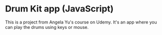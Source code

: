 # Drum Kit app (JavaScript)
This is a project from Angela Yu's course on Udemy.
It's an app where you can play the drums using keys or mouse.
